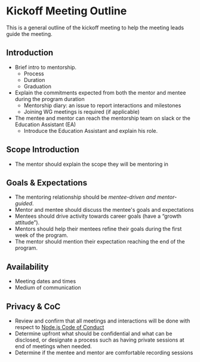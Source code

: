 # Kickoff Meeting Outline
This is a general outline of the kickoff meeting to help the meeting leads guide the meeting.

## Introduction
- Brief intro to mentorship.
    - Process
    - Duration
    - Graduation
- Explain the commitments expected from both the mentor and mentee during the program duration
  - Mentorship diary: an issue to report interactions and milestones
  - Joining WG meetings is required (if applicable)
- The mentee and mentor can reach the mentorship team on slack or the Education Assistant (EA)
  - Introduce the Education Assistant and explain his role.

## Scope Introduction
- The mentor should explain the scope they will be mentoring in

## Goals & Expectations
- The mentoring relationship should be *mentee-driven and mentor-guided*.
- Mentor and mentee should discuss the mentee's goals and expectations
- Mentees should drive activity towards career goals (have a “growth attitude”).
- Mentors should help their mentees refine their goals during the first week of the program.
- The mentor should mention their expectation reaching the end of the program.

## Availability
- Meeting dates and times
- Medium of communication

## Privacy & CoC
- Review and confirm that all meetings and interactions will be done with respect to [Node.js Code of Conduct][]
- Determine upfront what should be confidential and what can be disclosed, or designate a process such as having private sessions at end of meetings when needed.
- Determine if the mentee and mentor are comfortable recording sessions




[Node.js Code of Conduct]: https://github.com/nodejs/admin/blob/master/CODE_OF_CONDUCT.md
